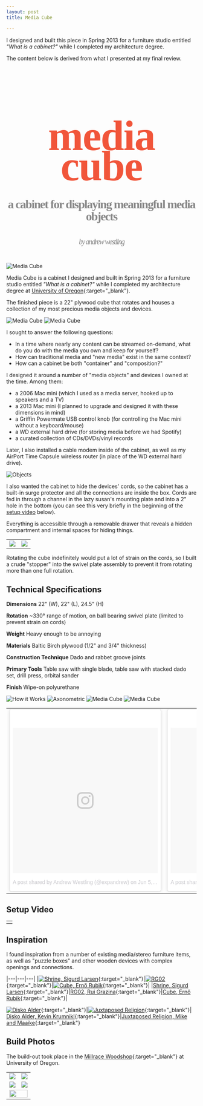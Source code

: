 ```yaml
---
layout: post
title: Media Cube

---
```


I designed and built this piece in Spring 2013 for a furniture studio entitled _"What is a cabinet?"_ while I completed my architecture degree. 

The content below is derived from what I presented at my final review.

<link href="https://fonts.googleapis.com/css?family=Ubuntu" rel="stylesheet">
<h2 style="text-align: center; width: 100%; font-family: Ubuntu; font-weight: 700; letter-spacing: -0.120rem; font-size: 7rem; line-height: 5rem; color: #f1553a; margin-bottom: 0.5rem;">media cube</h2>
<h4 style="text-align: center; width: 100%; font-family: Ubuntu; font-weight: 700; letter-spacing: -0.120rem; font-size: 2rem; line-height: 2rem; color: #888">a cabinet for displaying meaningful media objects</h4>
<h5 style="text-align: center; width: 100%; font-family: Ubuntu; font-weight: 300; letter-spacing: -0.120rem; font-size: 1.25rem; line-height: 1rem; color: #888; margin-bottom: 5vw;">by andrew westling</h5>

![Media Cube](/assets/media-cube/media-cube.jpg)

Media Cube is a cabinet I designed and built in Spring 2013 for a furniture studio entitled _"What is a cabinet?"_ while I completed my architecture degree at [University of Oregon](https://architecture.uoregon.edu){:target="_blank"}.

The finished piece is a 22" plywood cube that rotates and houses a collection of my most precious media objects and devices.

![Media Cube](/assets/media-cube/media-cube-1.jpg)
![Media Cube](/assets/media-cube/media-cube-2.jpg)

I sought to answer the following questions:
- In a time where nearly any content can be streamed on-demand, what do you do with the media you own and keep for yourself?
- How can traditional media and "new media" exist in the same context?
- How can a cabinet be both "container" and "composition?"


I designed it around a number of "media objects" and devices I owned at the time. Among them:
- a 2006 Mac mini (which I used as a media server, hooked up to speakers and a TV)
- a 2013 Mac mini (I planned to upgrade and designed it with these dimensions in mind)
- a Griffin Powermate USB control knob (for controlling the Mac mini without a keyboard/mouse)
- a WD external hard drive (for storing media before we had Spotify)
- a curated collection of CDs/DVDs/vinyl records

Later, I also installed a cable modem inside of the cabinet, as well as my AirPort Time Capsule wireless router (in place of the WD external hard drive).

![Objects](/assets/media-cube/media-cube-objects.jpg)

I also wanted the cabinet to hide the devices' cords, so the cabinet has a built-in surge protector and all the connections are inside the box. Cords are fed in through a channel in the lazy susan's mounting plate and into a 2" hole in the bottom (you can see this very briefly in the beginning of the [setup video](#setup-video) below). 

Everything is accessible through a removable drawer that reveals a hidden compartment and internal spaces for hiding things. 

<table>
  <tbody>
    <tr>
      <td><img src="/assets/media-cube/media-cube-4.jpg"></td>
      <td><img src="/assets/media-cube/media-cube-3.jpg"></td>
    </tr>
  </tbody>
</table>

Rotating the cube indefinitely would put a lot of strain on the cords, so I built a crude "stopper" into the swivel plate assembly to prevent it from rotating more than one full rotation.




## **Technical Specifications**

**Dimensions** 22" (W), 22" (L), 24.5" (H)

**Rotation** ~330° range of motion, on ball bearing swivel plate (limited to prevent strain on cords)

**Weight** Heavy enough to be annoying

**Materials** Baltic Birch plywood (1/2" and 3/4" thickness)

**Construction Technique** Dado and rabbet groove joints

**Primary Tools** Table saw with single blade, table saw with stacked dado set, drill press, orbital sander

**Finish** Wipe-on polyurethane

![How it Works](/assets/media-cube/media-cube-cuts-and-axon.jpg)
![Axonometric](/assets/media-cube/media-cube-axonometric.jpg)
![Media Cube](/assets/media-cube/media-cube-5.jpg)
![Media Cube](/assets/media-cube/media-cube-6.jpg)


<table width="100%">
  <tbody>
    <tr>
      <td>
        <blockquote class="instagram-media" data-instgrm-permalink="https://www.instagram.com/p/aM7YjjjSaN/" data-instgrm-version="8" style=" background:#FFF; border:0; border-radius:3px; box-shadow:0 0 1px 0 rgba(0,0,0,0.5),0 1px 10px 0 rgba(0,0,0,0.15); margin: 1px; max-width:400px; padding:0; width:99.375%; width:-webkit-calc(100% - 2px); width:calc(100% - 2px);"><div style="padding:8px;"> <div style=" background:#F8F8F8; line-height:0; margin-top:40px; padding:50% 0; text-align:center; width:100%;"> <div style=" background:url(data:image/png;base64,iVBORw0KGgoAAAANSUhEUgAAACwAAAAsCAMAAAApWqozAAAABGdBTUEAALGPC/xhBQAAAAFzUkdCAK7OHOkAAAAMUExURczMzPf399fX1+bm5mzY9AMAAADiSURBVDjLvZXbEsMgCES5/P8/t9FuRVCRmU73JWlzosgSIIZURCjo/ad+EQJJB4Hv8BFt+IDpQoCx1wjOSBFhh2XssxEIYn3ulI/6MNReE07UIWJEv8UEOWDS88LY97kqyTliJKKtuYBbruAyVh5wOHiXmpi5we58Ek028czwyuQdLKPG1Bkb4NnM+VeAnfHqn1k4+GPT6uGQcvu2h2OVuIf/gWUFyy8OWEpdyZSa3aVCqpVoVvzZZ2VTnn2wU8qzVjDDetO90GSy9mVLqtgYSy231MxrY6I2gGqjrTY0L8fxCxfCBbhWrsYYAAAAAElFTkSuQmCC); display:block; height:44px; margin:0 auto -44px; position:relative; top:-22px; width:44px;"></div></div><p style=" color:#c9c8cd; font-family:Arial,sans-serif; font-size:14px; line-height:17px; margin-bottom:0; margin-top:8px; overflow:hidden; padding:8px 0 7px; text-align:center; text-overflow:ellipsis; white-space:nowrap;"><a href="https://www.instagram.com/p/aM7YjjjSaN/" style=" color:#c9c8cd; font-family:Arial,sans-serif; font-size:14px; font-style:normal; font-weight:normal; line-height:17px; text-decoration:none;" target="_blank">A post shared by Andrew Westling (@expandrew)</a> on <time style=" font-family:Arial,sans-serif; font-size:14px; line-height:17px;" datetime="2013-06-06T03:13:03+00:00">Jun 5, 2013 at 8:13pm PDT</time></p></div></blockquote> <script async defer src="//www.instagram.com/embed.js"></script>
      </td>
      <td>
        <blockquote class="instagram-media" data-instgrm-permalink="https://www.instagram.com/p/x06x-cjSa_/" data-instgrm-version="8" style=" background:#FFF; border:0; border-radius:3px; box-shadow:0 0 1px 0 rgba(0,0,0,0.5),0 1px 10px 0 rgba(0,0,0,0.15); margin: 1px; max-width:400px; padding:0; width:99.375%; width:-webkit-calc(100% - 2px); width:calc(100% - 2px);"><div style="padding:8px;"> <div style=" background:#F8F8F8; line-height:0; margin-top:40px; padding:50% 0; text-align:center; width:100%;"> <div style=" background:url(data:image/png;base64,iVBORw0KGgoAAAANSUhEUgAAACwAAAAsCAMAAAApWqozAAAABGdBTUEAALGPC/xhBQAAAAFzUkdCAK7OHOkAAAAMUExURczMzPf399fX1+bm5mzY9AMAAADiSURBVDjLvZXbEsMgCES5/P8/t9FuRVCRmU73JWlzosgSIIZURCjo/ad+EQJJB4Hv8BFt+IDpQoCx1wjOSBFhh2XssxEIYn3ulI/6MNReE07UIWJEv8UEOWDS88LY97kqyTliJKKtuYBbruAyVh5wOHiXmpi5we58Ek028czwyuQdLKPG1Bkb4NnM+VeAnfHqn1k4+GPT6uGQcvu2h2OVuIf/gWUFyy8OWEpdyZSa3aVCqpVoVvzZZ2VTnn2wU8qzVjDDetO90GSy9mVLqtgYSy231MxrY6I2gGqjrTY0L8fxCxfCBbhWrsYYAAAAAElFTkSuQmCC); display:block; height:44px; margin:0 auto -44px; position:relative; top:-22px; width:44px;"></div></div><p style=" color:#c9c8cd; font-family:Arial,sans-serif; font-size:14px; line-height:17px; margin-bottom:0; margin-top:8px; overflow:hidden; padding:8px 0 7px; text-align:center; text-overflow:ellipsis; white-space:nowrap;"><a href="https://www.instagram.com/p/x06x-cjSa_/" style=" color:#c9c8cd; font-family:Arial,sans-serif; font-size:14px; font-style:normal; font-weight:normal; line-height:17px; text-decoration:none;" target="_blank">A post shared by Andrew Westling (@expandrew)</a> on <time style=" font-family:Arial,sans-serif; font-size:14px; line-height:17px;" datetime="2015-01-14T07:59:29+00:00">Jan 13, 2015 at 11:59pm PST</time></p></div></blockquote> <script async defer src="//www.instagram.com/embed.js"></script>
      </td>
    </tr>
  </tbody>
</table>

## **Setup Video**

<table width="100%">
  <tbody>
    <tr>
      <td colspan="2">
        <style>
          .video-responsive {
            overflow:hidden;
            padding-bottom:56.25%;
            position:relative;
            height:0;
          }
          .video-responsive iframe {
              left:0;
              top:0;
              height:100%;
              width:100%;
              position:absolute;
          }
        </style>
        <div class="video-responsive">
          <iframe src="https://player.vimeo.com/video/116741556?color=F1553A" width="800" height="450" frameborder="0" webkitallowfullscreen mozallowfullscreen allowfullscreen></iframe>
        </div>
      </td>
    </tr>
  </tbody>
</table>

## **Inspiration**

I found inspiration from a number of existing media/stereo furniture items, as well as "puzzle boxes" and other wooden devices with complex openings and connections.

|---|---|---|
|[![Shrine, Sigurd Larsen](/assets/media-cube/sigurd-larsen-shrine.jpg)](http://sigurdlarsen.com/project/shrine/){:target="_blank"}|[![RG02](/assets/media-cube/rui-grazina-rg02.jpg)](http://ruigrazina.com/rg02){:target="_blank"}|[![Cube, Ernő Rubik](/assets/media-cube/rubiks-cube.jpg)](https://en.wikipedia.org/wiki/Rubik%27s_Cube){:target="_blank"}|
|[Shrine, Sigurd Larsen](http://sigurdlarsen.com/project/shrine/){:target="_blank"}|[RG02, Rui Grazina](http://ruigrazina.com/rg02){:target="_blank"}|[Cube, Ernő Rubik](https://en.wikipedia.org/wiki/Rubik%27s_Cube){:target="_blank"}|

[![Disko Alder](/assets/media-cube/kevin-krumnikl-disko-alder.jpg)](http://www.krumnikl.com/disko_alder.php){:target="_blank"}|[![Juxtaposed Religion](/assets/media-cube/mike-and-maaike-juxtaposed-religion.jpg)](http://www.mikeandmaaike.com/press/JUXTAPOSED%20-%20RELIGION){:target="_blank"}|
[Disko Alder, Kevin Krumnikl](http://www.krumnikl.com/disko_alder.php){:target="_blank"}|[Juxtaposed Religion, Mike and Maaike](http://www.mikeandmaaike.com/press/JUXTAPOSED%20-%20RELIGION){:target="_blank"}


## **Build Photos**

The build-out took place in the [Millrace Woodshop](https://blogs.uoregon.edu/designtech/studio-shop/woodshop/){:target="_blank"} at University of Oregon.

<table width="100%">
  <tbody>
    <tr>
      <td>
        <img src="/assets/media-cube/process-1.jpg">
      </td>
      <td>
        <img src="/assets/media-cube/process-2.jpg">
      </td>
    </tr>
    <tr>
      <td>
        <img src="/assets/media-cube/process-3.jpg">
      </td>
      <td>
        <img src="/assets/media-cube/process-4.jpg">
      </td>
    </tr>
    <tr>
      <td colspan="2">
        <img src="/assets/media-cube/media-cube-animation.gif" width="100%">
      </td>
    </tr>
  </tbody>
</table>